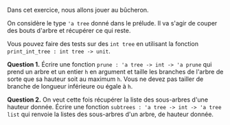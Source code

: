 Dans cet exercice, nous allons jouer au bûcheron.

On considère le type `'a tree` donné dans le prélude. Il va s'agir de
couper des bouts d'arbre et récupérer ce qui reste.

Vous pouvez faire des tests sur des `int tree` en utilisant la
fonction `print_int_tree : int tree -> unit`.

**Question 1.** Écrire une fonction `prune : 'a tree -> int -> 'a
prune` qui prend un arbre et un entier `h` en argument et taille les
branches de l'arbre de sorte que sa hauteur soit au maximum `h`. Vous
ne devez pas tailler de branche de longueur inférieure ou égale à `h`.

**Question 2.** On veut cette fois récupérer la liste des sous-arbres
d'une hauteur donnée. Écrire une fonction `subtrees : 'a tree -> int
-> 'a tree list` qui renvoie la listes des sous-arbres d'un arbre, de
hauteur donnée.
